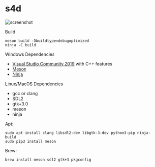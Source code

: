 # s4d

![screenshot](https://i.imgur.com/gkBHBR9.png)

Build

```
meson build -Dbuildtype=debugoptimized
ninja -C build
```

Windows Dependencies

- [Visual Studio Community 2019](https://visualstudio.microsoft.com/downloads/) with C++ features
- [Meson](https://mesonbuild.com/Getting-meson.html)
- [Ninja](https://github.com/ninja-build/ninja/releases)

Linux/MacOS Dependencies

- gcc or clang
- SDL2
- gtk+3.0
- meson
- ninja

Apt: 
```
sudo apt install clang libsdl2-dev libgtk-3-dev python3-pip ninja-build
sudo pip3 install meson
```

Brew:
```
brew install meson sdl2 gtk+3 pkgconfig
```
